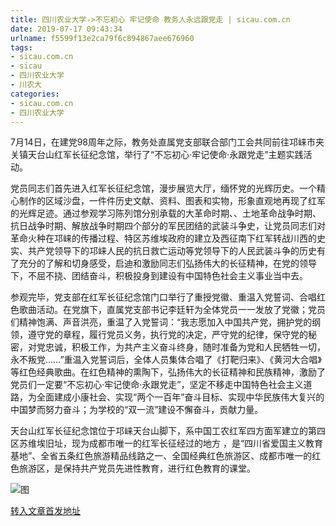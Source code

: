 ```yaml
---
title: 四川农业大学->不忘初心 牢记使命 教务人永远跟党走 | sicau.com.cn
date: 2019-07-17 09:43:34
urlname: f5599f13e2ca79f6c894867aee676960
tags: 
- sicau.com.cn
- sicau
- 四川农业大学
- 川农大
categories:
- sicau.com.cn
- 四川农业大学
---
```



7月14日，在建党98周年之际，教务处直属党支部联合部门工会共同前往邛崃市夹关镇天台山红军长征纪念馆，举行了“不忘初心·牢记使命·永跟党走”主题实践活动。

党员同志们首先进入红军长征纪念馆，漫步展览大厅，缅怀党的光辉历史。一个精心制作的区域沙盘，一件件历史文献、资料、图表和实物，形象直观地再现了红军的光辉足迹。通过参观学习陈列馆分别承载的大革命时期、、土地革命战争时期、抗日战争时期、解放战争时期四个部分的军民团结的武装斗争史，让党员同志们对革命火种在邛崃的传播过程、特区苏维埃政府的建立及西征南下红军转战川西的史实、共产党领导下的邛崃人民的抗日救亡运动等党领导下的人民武装斗争的历史有了充分的了解和切身感受，启迪和激励同志们弘扬伟大的长征精神，在党的领导下，不屈不挠、团结奋斗，积极投身到建设有中国特色社会主义事业当中去。

参观完毕，党支部在红军长征纪念馆门口举行了重授党徽、重温入党誓词、合唱红色歌曲活动。在党旗下，直属党支部书记李廷轩为全体党员一一发放了党徽；党员们精神饱满、声音洪亮，重温了入党誓词：“我志愿加入中国共产党，拥护党的纲领，遵守党的章程，履行党员义务，执行党的决定，严守党的纪律，保守党的秘密，对党忠诚，积极工作，为共产主义奋斗终身，随时准备为党和人民牺牲一切，永不叛党……”重温入党誓词后，全体人员集体合唱了《打靶归来》、《黄河大合唱》等红色经典歌曲。在红色精神的熏陶下，弘扬伟大的长征精神和民族精神，激励了党员们一定要“不忘初心·牢记使命·永跟党走”，坚定不移走中国特色社会主义道路，为全面建成小康社会、实现“两个一百年”奋斗目标、实现中华民族伟大复兴的中国梦而努力奋斗；为学校的“双一流”建设不懈奋斗，贡献力量。

天台山红军长征纪念馆位于邛崃天台山脚下，系中国工农红军四方面军建立的第四区苏维埃旧址，现为成都市唯一的红军长征经过的地方 ，是“四川省爱国主义教育基地”、全省五条红色旅游精品线路之一、全国经典红色旅游区、成都市唯一的红色旅游区，是保持共产党员先进性教育，进行红色教育的课堂。



![图](https://news.sicau.edu.cn/__local/2/39/1D/8AEEF93BB6B23BE4C25BD0CB416_B4839B4C_1AA77.jpg)

[转入文章首发地址](https://news.sicau.edu.cn/info/1078/52596.htm)